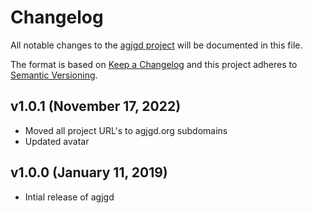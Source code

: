 # Changelog

All notable changes to the [agjgd project](https://github.com/andrewgjohnson/agjgd) will be documented in this file.

The format is based on [Keep a Changelog](http://keepachangelog.com/) and this project adheres to [Semantic Versioning](http://semver.org/).

## v1.0.1 (November 17, 2022)
 * Moved all project URL's to agjgd.org subdomains
 * Updated avatar

## v1.0.0 (January 11, 2019)
 * Intial release of agjgd
